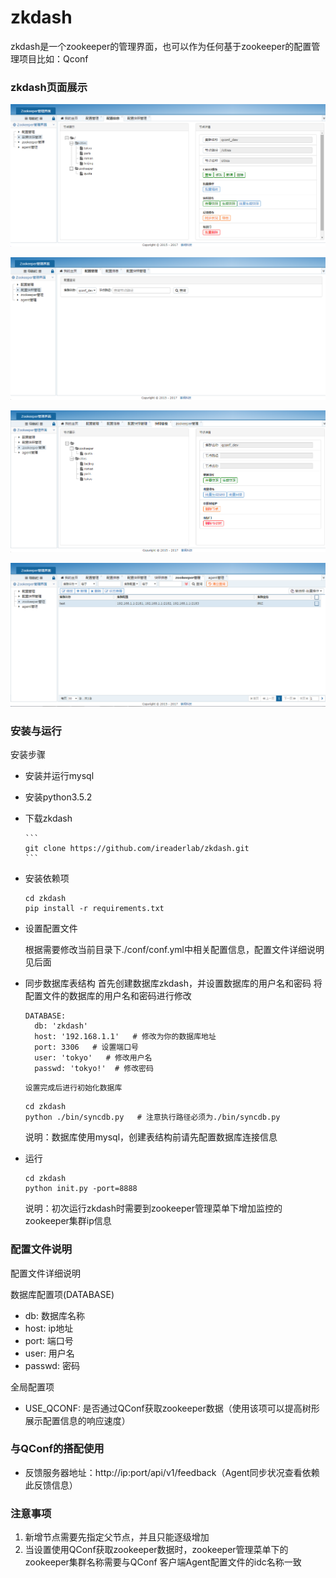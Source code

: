 # zkdash
zkdash是一个zookeeper的管理界面，也可以作为任何基于zookeeper的配置管理项目比如：Qconf

### zkdash页面展示

![zkdash_conf](docs/images/zkdash_conf.jpg)

![zkdash_search](docs/images/zkdash_search.jpg)

![zkdash_snapshot](docs/images/zkdash_snapshot.jpg)

![zkdash_zookeeper](docs/images/zkdash_zookeeper.jpg)


### 安装与运行
安装步骤

 - 安装并运行mysql
 
 - 安装python3.5.2

 - 下载zkdash
 
       ```
       git clone https://github.com/ireaderlab/zkdash.git
       ```

 - 安装依赖项

    ```
    cd zkdash
    pip install -r requirements.txt
    ```

 - 设置配置文件
 
 	根据需要修改当前目录下./conf/conf.yml中相关配置信息，配置文件详细说明见后面

 - 同步数据库表结构
      首先创建数据库zkdash，并设置数据库的用户名和密码
      将配置文件的数据库的用户名和密码进行修改
      ```
      DATABASE:
        db: 'zkdash'
        host: '192.168.1.1'   # 修改为你的数据库地址
        port: 3306   # 设置端口号
        user: 'tokyo'   # 修改用户名
        passwd: 'tokyo!'  # 修改密码
      ```
       设置完成后进行初始化数据库
 	```
 	cd zkdash
 	python ./bin/syncdb.py   # 注意执行路径必须为./bin/syncdb.py
	```
	说明：数据库使用mysql，创建表结构前请先配置数据库连接信息

 - 运行

	```
	cd zkdash
	python init.py -port=8888
	```
	说明：初次运行zkdash时需要到zookeeper管理菜单下增加监控的zookeeper集群ip信息


### 配置文件说明
配置文件详细说明

数据库配置项(DATABASE)

 - db: 数据库名称
 - host: ip地址
 - port: 端口号
 - user: 用户名
 - passwd: 密码

全局配置项

 - USE_QCONF: 是否通过QConf获取zookeeper数据（使用该项可以提高树形展示配置信息的响应速度）


### 与QConf的搭配使用

 - 反馈服务器地址：http://ip:port/api/v1/feedback（Agent同步状况查看依赖此反馈信息）


### 注意事项
 1. 新增节点需要先指定父节点，并且只能逐级增加
 2. 当设置使用QConf获取zookeeper数据时，zookeeper管理菜单下的zookeeper集群名称需要与QConf
    客户端Agent配置文件的idc名称一致

